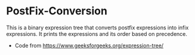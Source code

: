# PostFix-Conversion

 This is a binary expression tree that converts postfix expressions into infix
 expressions. It prints the expressions and its order based on precedence.
 
 
 * Code from https://www.geeksforgeeks.org/expression-tree/
